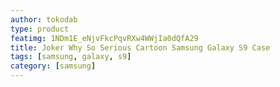 ```yaml
---
author: tokodab
type: product
featimg: 1NDm1E_eNjvFkcPqvRXw4WWjIa0dQfA29
title: Joker Why So Serious Cartoon Samsung Galaxy S9 Case
tags: [samsung, galaxy, s9]
category: [samsung]
---
```

